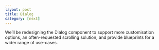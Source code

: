 ```yaml
---
layout: post
title: Dialog
category: [next]
---
```


We’ll be redesigning the Dialog component to support more customisation options, an often-requested scrolling solution, and provide blueprints for a wider range of use-cases.

